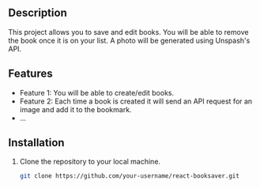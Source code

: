 
## Description

This project allows you to save and edit books. You will be able to remove the book once it is on your list. A photo will be generated using Unspash's API. 


## Features

- Feature 1: You will be able to create/edit books.
- Feature 2: Each time a book is created it will send an API request for an image and add it to the bookmark. 
- ...


## Installation

1. Clone the repository to your local machine.
   ```bash
   git clone https://github.com/your-username/react-booksaver.git
